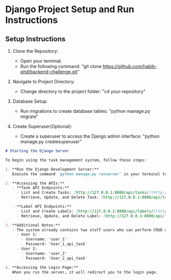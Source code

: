 # Django Project Setup and Run Instructions

## Setup Instructions

1. Clone the Repository: 
   - Open your terminal.
   - Run the following command:
        "git clone https://github.com/habib-phd/backend-challenge.git"

2. Navigate to Project Directory:
   - Change directory to the project folder:
        "cd your-repository"
     
3. Database Setup:
   - Run migrations to create database tables:
        "python manage.py migrate"
     
4. Create Superuser(Optional):
   - Create a superuser to access the Django admin interface:
        "python manage.py createsuperuser"


```markdown
# Starting the Django Server

To begin using the task management system, follow these steps:

1. **Run the Django Development Server:**  
   Execute the command `python manage.py runserver` in your terminal to start the Django development server.

2. **Accessing the APIs:**
   - **Task API Endpoints:**  
     - List and Create Tasks: [http://127.0.0.1:8000/api/tasks/](http://127.0.0.1:8000/api/tasks/)
     - Retrieve, Update, and Delete Task: [http://127.0.0.1:8000/api/tasks/<task_id>/](http://127.0.0.1:8000/api/tasks/<task_id>/)

   - **Label API Endpoints:**  
     - List and Create Labels: [http://127.0.0.1:8000/api/labels/](http://127.0.0.1:8000/api/labels/)
     - Retrieve, Update, and Delete Label: [http://127.0.0.1:8000/api/labels/<label_id>/](http://127.0.0.1:8000/api/labels/<label_id>/)

3. **Additional Notes:**
   - The system already contains two staff users who can perform CRUD operations on tasks and labels. You can use the following credentials to log in:
     - User 1: 
       - Username: 'user_1'
       - Password: 'User_1_api_task'
     - User 2: 
       - Username: 'user_2'
       - Password: 'User_2_api_task'

4. **Accessing the Login Page:**
   When you run the server, it will redirect you to the login page.


